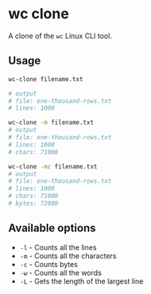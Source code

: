# wc clone

A clone of the `wc` Linux CLI tool.

## Usage

```bash
wc-clone filename.txt

# output
# file: one-thousand-rows.txt
# lines: 1000

wc-clone -m filename.txt
# output
# file: one-thousand-rows.txt
# lines: 1000
# chars: 71000

wc-clone -mc filename.txt
# output
# file: one-thousand-rows.txt
# lines: 1000
# chars: 71000
# bytes: 72000
```

## Available options

- `-l` - Counts all the lines
- `-m` - Counts all the characters
- `-c` - Counts bytes
- `-w` - Counts all the words
- `-L` - Gets the length of the largest line
